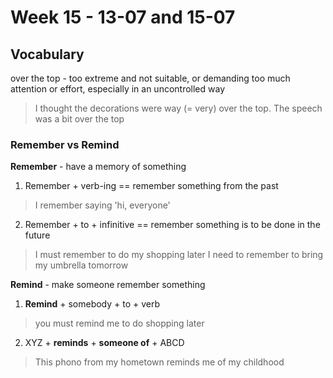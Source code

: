 # Week 15 - 13-07 and 15-07

## Vocabulary 

over the top - too extreme and not suitable, or demanding too much attention or effort, especially in an uncontrolled way
> I thought the decorations were way (= very) over the top.
> The speech was a bit over the top

### Remember vs Remind

**Remember** - have a memory of something

1. Remember + verb-ing == remember something from the past
> I remember saying 'hi, everyone'

2. Remember + to + infinitive == remember something is to be done in the future
> I must remember to do my shopping later
> I need to remember to bring my umbrella tomorrow

**Remind** - make someone remember something 

1. **Remind** + somebody + to + verb 
> you must remind me to do shopping later

2. XYZ + **reminds** + **someone of** + ABCD
> This phono from my hometown reminds me of my childhood
